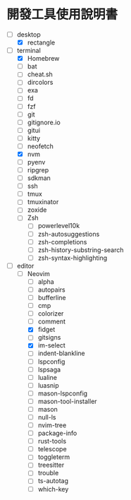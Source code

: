 # 開發工具使用說明書

- [ ] desktop
  - [x] rectangle
- [ ] terminal
  - [x] Homebrew
  - [ ] bat
  - [ ] cheat.sh
  - [ ] dircolors
  - [ ] exa
  - [ ] fd
  - [ ] fzf
  - [ ] git
  - [ ] gitignore.io
  - [ ] gitui
  - [ ] kitty
  - [ ] neofetch
  - [x] nvm
  - [ ] pyenv
  - [ ] ripgrep
  - [ ] sdkman
  - [ ] ssh
  - [ ] tmux
  - [ ] tmuxinator
  - [ ] zoxide
  - [ ] Zsh
    - [ ] powerlevel10k
    - [ ] zsh-autosuggestions
    - [ ] zsh-completions
    - [ ] zsh-history-substring-search
    - [ ] zsh-syntax-highlighting
- [ ] editor
  - [ ] Neovim
    - [ ] alpha
    - [ ] autopairs
    - [ ] bufferline
    - [ ] cmp
    - [ ] colorizer
    - [ ] comment
    - [x] fidget
    - [ ] gitsigns
    - [x] im-select
    - [ ] indent-blankline
    - [ ] lspconfig
    - [ ] lspsaga
    - [ ] lualine
    - [ ] luasnip
    - [ ] mason-lspconfig
    - [ ] mason-tool-installer
    - [ ] mason
    - [ ] null-ls
    - [ ] nvim-tree
    - [ ] package-info
    - [ ] rust-tools
    - [ ] telescope
    - [ ] toggleterm
    - [ ] treesitter
    - [ ] trouble
    - [ ] ts-autotag
    - [ ] which-key
